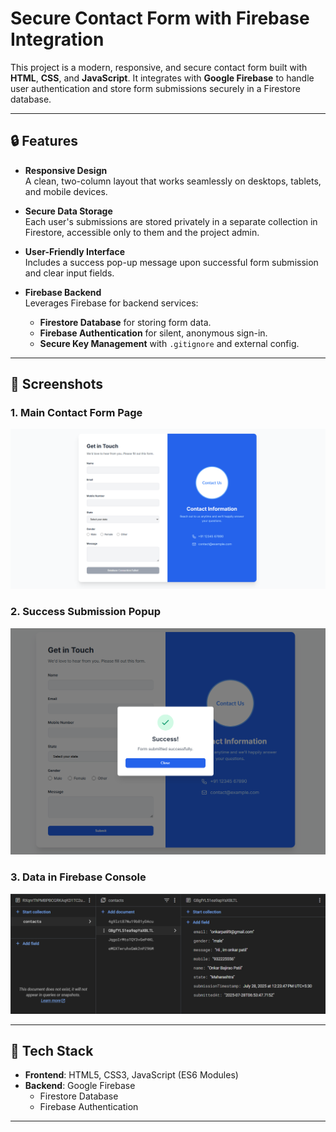 # Secure Contact Form with Firebase Integration

This project is a modern, responsive, and secure contact form built with **HTML**, **CSS**, and **JavaScript**. It integrates with **Google Firebase** to handle user authentication and store form submissions securely in a Firestore database.

---

## 🔒 Features

- **Responsive Design**  
  A clean, two-column layout that works seamlessly on desktops, tablets, and mobile devices.

- **Secure Data Storage**  
  Each user's submissions are stored privately in a separate collection in Firestore, accessible only to them and the project admin.

- **User-Friendly Interface**  
  Includes a success pop-up message upon successful form submission and clear input fields.

- **Firebase Backend**  
  Leverages Firebase for backend services:
  - **Firestore Database** for storing form data.
  - **Firebase Authentication** for silent, anonymous sign-in.
  - **Secure Key Management** with `.gitignore` and external config.

---

## 📸 Screenshots

### 1. Main Contact Form Page  
![Main Contact Form](images/SC1.png)

### 2. Success Submission Popup  
![Success Popup](images/Success.png)

### 3. Data in Firebase Console  
![Firebase Console](images/Database.png)

---

## 🧱 Tech Stack

- **Frontend**: HTML5, CSS3, JavaScript (ES6 Modules)  
- **Backend**: Google Firebase  
  - Firestore Database  
  - Firebase Authentication  

---

